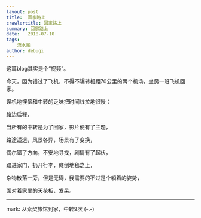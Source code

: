 ```yaml
---
layout: post
title:  回家路上
crawlertitle: 回家路上
summary: 回家路上
date:   2018-07-10
tags:
    流水账
author: debugi
---
```


这篇blog其实是个“视频”。  

今天，因为错过了飞机，不得不辗转相距70公里的两个机场，坐另一班飞机回家。  

误机地懊恼和中转的乏味把时间线拉地很慢：  

路边启程， 

当所有的中转是为了回家，影片便有了主题，  

路途遥远，风景各异，场景有了变换，  

偶尔错了方向，不安地寻找，剧情有了起伏，   

踏进家门，扔开行李，瘫倒地毯之上，

杂物散落一旁，但是无碍，我需要的不过是个躺着的姿势，   

面对着家里的天花板，发呆。 

---------------
mark: 从索契旅馆到家，中转9次 (-.-)








